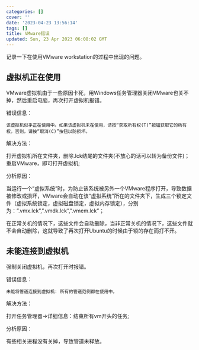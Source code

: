 ```yaml
---
categories: []
cover: ''
date: '2023-04-23 13:56:14'
tags: []
title: VMware错误
updated: Sun, 23 Apr 2023 06:08:02 GMT
---
```

记录一下在使用VMware workstation的过程中出现的问题。

## 虚拟机正在使用

VMware虚拟机由于一些原因卡死，用Windows任务管理器关闭VMware也关不掉，然后重启电脑，再次打开虚拟机报错。

错误信息：

`该虚拟机似乎正在使用中。如果该虚拟机未在使用，请按“获取所有权(T)”按钮获取它的所有权。否则，请按“取消(C)”按钮以防损坏。`

解决方法：

打开虚拟机所在文件夹，删除.lck结尾的文件夹(不放心的话可以转为备份文件)；重启VMware，即可打开虚拟机;

分析原因：

当运行一个“虚拟系统”时，为防止该系统被另外一个VMware程序打开，导致数据被修改或损坏，VMware会自动在该“虚拟系统”所在的文件夹下，生成三个锁定文件（虚拟系统锁定，虚拟磁盘锁定，虚拟内存锁定），分别为：”.vmx.lck”,”.vmdk.lck”,”.vmem.lck”；

在正常关机的情况下，这些文件会自动删除，当非正常关机的情况下，这些文件就不会自动删除，这就导致了再次打开Ubuntu的时候由于锁的存在而打不开。

## 未能连接到虚拟机

强制关闭虚拟机，再次打开时报错。

错误信息：

`未能将管道连接到虚拟机: 所有的管道范例都在使用中。`

解决方法：

打开任务管理器->详细信息：结束所有vm开头的任务;

分析原因：

有些相关进程没有关掉，导致管道未释放。
